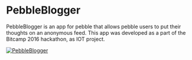 # PebbleBlogger

PebbleBlogger is an app for pebble that allows pebble users to put their thoughts on an anonymous feed.
This app was developed as a part of the Bitcamp 2016 hackathon, as IOT project.

[![PebbleBlogger](https://img.youtube.com/vi/watch?v=Yfx2dogJWIQ/0.jpg)](https://www.youtube.com/watch?v=Yfx2dogJWIQ)
